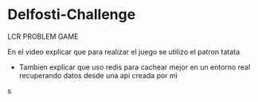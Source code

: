 # Delfosti-Challenge

LCR PROBLEM GAME

En el video explicar que para realizar el juego se utilizo el patron tatata

- Tambien explicar que uso redis para cachear mejor en un entorno real recuperando datos desde una api creada por mi

s
